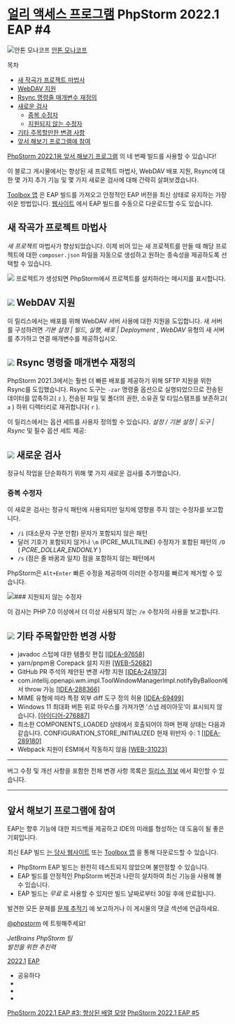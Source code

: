 [얼리 액세스 프로그램](/phpstorm/category/eap/) PhpStorm 2022.1 EAP #4 
========================

![안톤 모나코프](https://blog.jetbrains.com/wp-content/uploads/2021/03/anton-200x200.jpg) [안톤 모나코프](https://blog.jetbrains.com/author/antonmonakov) 



 목차

  

- [새 작곡가 프로젝트 마법사](#New_Composer_Project_wizard "새 작곡가 프로젝트 마법사")
- [WebDAV 지원](#WebDAV_support "WebDAV 지원")
- [Rsync 명령줄 매개변수 재정의](#Overriding_Rsync_command-line_parameters "Rsync 명령줄 매개변수 재정의")
- [새로운 검사](#New_inspections "새로운 검사")
    - [중복 수정자](#Redundant_modifier "중복 수정자")
    - [지원되지 않는 수정자](#Unsupported_modifier "지원되지 않는 수정자")
- [기타 주목할만한 변경 사항](#Other_notable_changes "기타 주목할만한 변경 사항")
- [앞서 해보기 프로그램에 참여](#Join_the_Early_Access_Program "앞서 해보기 프로그램에 참여")



 [PhpStorm 2022.1용 앞서 해보기 프로그램](https://www.jetbrains.com/phpstorm/nextversion/) 의 네 번째 빌드를 사용할 수 있습니다!

 이 블로그 게시물에서는 향상된 새 프로젝트 마법사, WebDAV 배포 지원, Rsync에 대한 몇 가지 추가 기능 및 몇 가지 새로운 검사에 대해 간략히 살펴보겠습니다.

 [Toolbox 앱](https://www.jetbrains.com/toolbox/app/) 은 EAP 빌드를 가져오고 안정적인 EAP 버전을 최신 상태로 유지하는 가장 쉬운 방법입니다. [웹사이트](https://www.jetbrains.com/phpstorm/nextversion/) 에서 EAP 빌드를 수동으로 다운로드할 수도 있습니다.

 새 작곡가 프로젝트 마법사
---------------

 *새 프로젝트* 마법사가 향상되었습니다. 이제 비어 있는 새 프로젝트를 만들 때 해당 프로젝트에 대한 `composer.json` 파일을 자동으로 생성하고 원하는 종속성을 제공하도록 선택할 수 있습니다.

![](https://blog.jetbrains.com/wp-content/uploads/2022/03/ps_create-new-project-composer.png) 프로젝트가 생성되면 PhpStorm에서 프로젝트를 설치하라는 메시지를 표시합니다.

![](https://blog.jetbrains.com/wp-content/uploads/2022/03/ps_create-new-project-composer-install.png) WebDAV 지원
----------

 이 릴리스에서는 배포를 위해 WebDAV 서버 사용에 대한 지원을 도입합니다. 새 서버를 구성하려면 *기본 설정 | 빌드, 실행, 배포 | Deployment* , *WebDAV* 유형의 새 서버를 추가하고 연결 매개변수를 제공하십시오.

![](https://blog.jetbrains.com/wp-content/uploads/2022/03/ps_webdav-server.png) Rsync 명령줄 매개변수 재정의
-------------------

 PhpStorm 2021.3에서는 훨씬 더 빠른 배포를 제공하기 위해 SFTP 지원을 위한 Rsync를 도입했습니다. Rsync 도구는 `-zar` 명령줄 옵션으로 실행되었으므로 전송된 데이터를 압축하고( `z` ), 전송된 파일 및 폴더의 권한, 소유권 및 타임스탬프를 보존하고( `a` ) 하위 디렉터리로 재귀합니다( `r` ).

 이 릴리스에서는 옵션 세트를 사용자 정의할 수 있습니다. *설정 / 기본 설정 | 도구 | Rsync* 및 필수 옵션 세트 제공:

![](https://blog.jetbrains.com/wp-content/uploads/2022/03/ps_settings-rsync.png) 새로운 검사
-------

 정규식 작업을 단순화하기 위해 몇 가지 새로운 검사를 추가했습니다.

###  중복 수정자

 이 새로운 검사는 정규식 패턴에 사용되지만 일치에 영향을 주지 않는 수정자를 보고합니다.

- `/i` (대소문자 구분 안함) 문자가 포함되지 않은 패턴
- 달러 기호가 포함되지 않거나 `\m` (PCRE\_MULTILINE) 수정자가 포함된 패턴의 `/D` ( *PCRE\_DOLLAR\_ENDONLY* )
- `/s` (점은 줄 바꿈과 일치) 점을 포함하지 않는 패턴에서

 PhpStorm은 `Alt+Enter` 빠른 수정을 제공하여 이러한 수정자를 빠르게 제거할 수 있습니다.

![](https://blog.jetbrains.com/wp-content/uploads/2022/03/ps_redundant-regex-modifier.png)###  지원되지 않는 수정자

 이 검사는 PHP 7.0 이상에서 더 이상 사용되지 않는 `/e` 수정자의 사용을 보고합니다.

![](https://blog.jetbrains.com/wp-content/uploads/2022/03/ps_unsupported-regex-modifier.png) 기타 주목할만한 변경 사항
---------------

- javadoc 스텁에 대한 템플릿 편집 [\[IDEA-97658\]](https://youtrack.jetbrains.com/issue/IDEA-97658)
- yarn/pnpm용 Corepack 설치 지원 [\[WEB-52682\]](https://youtrack.jetbrains.com/issue/WEB-52682)
- GitHub PR 주석의 제안된 변경 사항 지원 [\[IDEA-241973\]](https://youtrack.jetbrains.com/issue/IDEA-241973)
- com.intellij.openapi.wm.impl.ToolWindowManagerImpl.notifyByBalloon에서 throw 가능 [\[IDEA-288366\]](https://youtrack.jetbrains.com/issue/IDEA-288366)
- MIME 유형에 따라 특정 외부 diff 도구 정의 허용 [\[IDEA-69499\]](https://youtrack.jetbrains.com/issue/IDEA-69499)
- Windows 11 최대화 버튼 위로 마우스를 가져가면 '스냅 레이아웃'이 표시되지 않습니다. [\[아이디어-276887\]](https://youtrack.jetbrains.com/issue/IDEA-276887)
- 최소한 COMPONENTS\_LOADED 상태에서 호출되어야 하며 현재 상태는 다음과 같습니다. CONFIGURATION\_STORE\_INITIALIZED 현재 위반자 수: 1 [\[IDEA-289180\]](https://youtrack.jetbrains.com/issue/IDEA-289180)
- Webpack 지원이 ESM에서 작동하지 않음 [\[WEB-31023\]](https://youtrack.jetbrains.com/issue/WEB-31023)

---

 버그 수정 및 개선 사항을 포함한 전체 변경 사항 목록은 [릴리스 정보](https://youtrack.jetbrains.com/articles/WI-A-13/PhpStorm-2022.1-EAP-4-(221.4906.9-build)-Release-Notes) 에서 확인할 수 있습니다.

---

 앞서 해보기 프로그램에 참여
----------------

 EAP는 향후 기능에 대한 피드백을 제공하고 IDE의 미래를 형성하는 데 도움이 될 좋은 기회입니다.

 최신 EAP 빌드 [는 당사 웹사이트](https://www.jetbrains.com/phpstorm/nextversion/) 또는 [Toolbox 앱](https://www.jetbrains.com/toolbox-app/) 을 통해 다운로드할 수 있습니다.

- PhpStorm EAP 빌드는 완전히 테스트되지 않았으며 불안정할 수 있습니다.
- EAP 빌드를 안정적인 PhpStorm 버전과 나란히 설치하여 최신 기능을 사용해 볼 수 있습니다.
- EAP 빌드는 *무료* 로 사용할 수 있지만 빌드 날짜로부터 30일 후에 만료됩니다.

 발견한 모든 문제를 [문제 추적기](https://youtrack.jetbrains.com/issues/WI) 에 보고하거나 이 게시물의 댓글 섹션에 언급하세요.

 [@phpstorm](https://twitter.com/phpstorm) 에 트윗해주세요!

 *JetBrains PhpStorm 팀*  
 *발전을 위한 추진력*

 [2022.1](/phpstorm/tag/2022-1/) [EAP](/phpstorm/tag/eap/)

- 공유하다
- [](https://www.facebook.com/sharer.php?u=https%3A%2F%2Fblog.jetbrains.com%2Fphpstorm%2F2022%2F03%2Fphpstorm-2022-1-eap-4%2F)
- [](https://twitter.com/intent/tweet?source=https%3A%2F%2Fblog.jetbrains.com%2Fphpstorm%2F2022%2F03%2Fphpstorm-2022-1-eap-4%2F&text=https%3A%2F%2Fblog.jetbrains.com%2Fphpstorm%2F2022%2F03%2Fphpstorm-2022-1-eap-4%2F&via=phpstorm)
- [](http://www.linkedin.com/shareArticle?mini=true&url=https%3A%2F%2Fblog.jetbrains.com%2Fphpstorm%2F2022%2F03%2Fphpstorm-2022-1-eap-4%2F)



 [PhpStorm 2022.1 EAP #3: 향상된 배열 모양](https://blog.jetbrains.com/phpstorm/2022/02/phpstorm-2022-1-eap-3/) [PhpStorm 2022.1 EAP #5](https://blog.jetbrains.com/phpstorm/2022/03/phpstorm-2022-1-eap-5/)